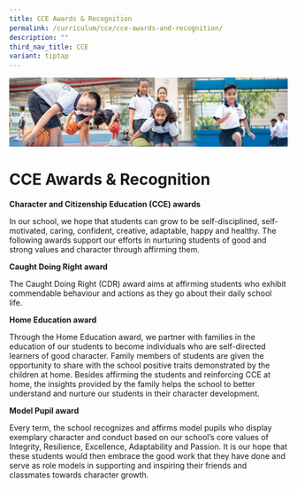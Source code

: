 ```yaml
---
title: CCE Awards & Recognition
permalink: /curriculum/cce/cce-awards-and-recognition/
description: ""
third_nav_title: CCE
variant: tiptap
---
```

![](/images/Our%20Learning%20Experiences.jpg)

CCE Awards &amp; Recognition
========================

<b>Character and Citizenship Education (CCE) awards</b>

In our school, we hope that students can grow to be&nbsp;self-disciplined, self-motivated, caring, confident, creative, adaptable, happy and healthy.&nbsp;The following awards support our efforts in nurturing students of good and strong values and character through affirming them.

<b>Caught Doing Right award</b>

The Caught Doing Right (CDR) award aims at affirming students who exhibit commendable behaviour and actions as they go about their daily school life.&nbsp;

<b>Home Education award</b>

Through the Home Education award, we partner with families in the education of our students to become individuals who are self-directed learners of good character. Family members of students are given the opportunity to share with the school positive traits demonstrated by the children at home. Besides affirming the students and reinforcing CCE at home, the insights provided by the family helps the school to better understand and nurture our students in their character development.

<b>Model Pupil award</b>

Every term, the school recognizes and affirms model pupils who display exemplary character and conduct based on our school’s core values of Integrity, Resilience, Excellence, Adaptability and Passion. It is our hope that these students would then embrace the good work that they have done and serve as role models in supporting and inspiring their friends and classmates towards character growth.
